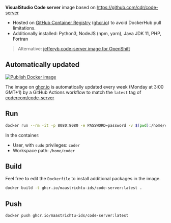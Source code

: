 **VisualStudio Code server** image based on https://github.com/cdr/code-server

* Hosted on [GitHub Container Registry](https://github.com/orgs/MaastrichtU-IDS/packages/container/package/code-server) ([ghcr.io](https://ghcr.io)) to avoid DockerHub pull limitations.
* Additionally installed: Python3, NodeJS (npm, yarn), Java JDK 11, PHP, Fortran

> Alternative: [jefferyb code-server image for OpenShift](https://github.com/jefferyb/code-server-openshift)

## Automatically updated

[![Publish Docker image](https://github.com/MaastrichtU-IDS/code-server/workflows/Publish%20Docker%20image/badge.svg)](https://github.com/MaastrichtU-IDS/code-server/actions)


The image on [ghcr.io](https://ghcr.io) is automatically updated every week (Monday at 3:00 GMT+1) by a GitHub Actions workflow to match the `latest` tag of [codercom/code-server](https://hub.docker.com/r/codercom/code-server)

## Run

```bash
docker run --rm -it -p 8080:8080 -e PASSWORD=password -v $(pwd):/home/coder ghcr.io/maastrichtu-ids/code-server:latest
```

In the container:

* User, with `sudo` privileges: `coder`
* Workspace path: `/home/coder`

## Build

Feel free to edit the `Dockerfile` to install additional packages in the image.

```bash
docker build -t ghcr.io/maastrichtu-ids/code-server:latest .
```

## Push

```bash
docker push ghcr.io/maastrichtu-ids/code-server:latest
```
